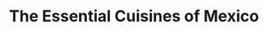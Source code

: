---
"\uFEFFauthor_sort": Kennedy, Diana
authors: Diana Kennedy
comments: ''
cover: "/Users/Raman/Calibre Library/Diana Kennedy/The Essential Cuisines of Mexico
  (137)/cover.jpg"
formats: mobi
id: '137'
identifiers: ''
isbn: ''
languages: ''
library_name: Calibre Library
pubdate: '0101-01-01T09:00:00+09:00'
publisher: ''
rating: ''
series: ''
series_index: '1.0'
size: '1585395'
tags: ''
timestamp: '0101-01-01T09:00:00+09:00'
title: The Essential Cuisines of Mexico
title_sort: Essential Cuisines of Mexico, The
uuid: '0897fe8f-4173-425e-8ba1-51474c27251a'
"#format": MOBI
layout: book
link: false
---
